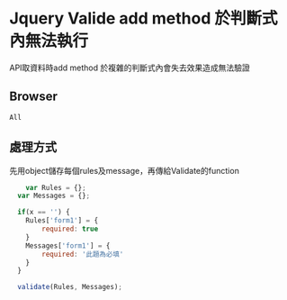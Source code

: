 # Jquery Valide add method 於判斷式內無法執行
API取資料時add method 於複雜的判斷式內會失去效果造成無法驗證

## Browser
`All`

## 處理方式
先用object儲存每個rules及message，再傳給Validate的function
```js
	var Rules = {};
  var Messages = {};

  if(x == '') {
  	Rules['form1'] = {
        required: true
    }
    Messages['form1'] = {
        required: '此題為必填'
    }
  }

  validate(Rules, Messages);
```